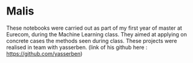 # Malis
These notebooks were carried out as part of my first year of master at Eurecom, during the Machine Learning class.
They aimed at applying on concrete cases the methods seen during class. These projects were realised in team with yasserben. (link of his github here : https://github.com/yasserben)
